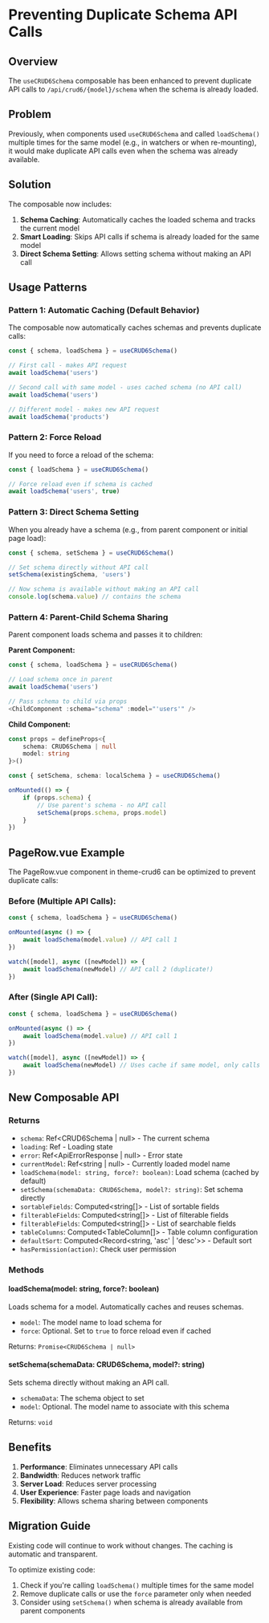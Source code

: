 # Preventing Duplicate Schema API Calls

## Overview

The `useCRUD6Schema` composable has been enhanced to prevent duplicate API calls to `/api/crud6/{model}/schema` when the schema is already loaded.

## Problem

Previously, when components used `useCRUD6Schema` and called `loadSchema()` multiple times for the same model (e.g., in watchers or when re-mounting), it would make duplicate API calls even when the schema was already available.

## Solution

The composable now includes:

1. **Schema Caching**: Automatically caches the loaded schema and tracks the current model
2. **Smart Loading**: Skips API calls if schema is already loaded for the same model
3. **Direct Schema Setting**: Allows setting schema without making an API call

## Usage Patterns

### Pattern 1: Automatic Caching (Default Behavior)

The composable now automatically caches schemas and prevents duplicate calls:

```typescript
const { schema, loadSchema } = useCRUD6Schema()

// First call - makes API request
await loadSchema('users')

// Second call with same model - uses cached schema (no API call)
await loadSchema('users')

// Different model - makes new API request
await loadSchema('products')
```

### Pattern 2: Force Reload

If you need to force a reload of the schema:

```typescript
const { loadSchema } = useCRUD6Schema()

// Force reload even if schema is cached
await loadSchema('users', true)
```

### Pattern 3: Direct Schema Setting

When you already have a schema (e.g., from parent component or initial page load):

```typescript
const { schema, setSchema } = useCRUD6Schema()

// Set schema directly without API call
setSchema(existingSchema, 'users')

// Now schema is available without making an API call
console.log(schema.value) // contains the schema
```

### Pattern 4: Parent-Child Schema Sharing

Parent component loads schema and passes it to children:

**Parent Component:**
```typescript
const { schema, loadSchema } = useCRUD6Schema()

// Load schema once in parent
await loadSchema('users')

// Pass schema to child via props
<ChildComponent :schema="schema" :model="'users'" />
```

**Child Component:**
```typescript
const props = defineProps<{
    schema: CRUD6Schema | null
    model: string
}>()

const { setSchema, schema: localSchema } = useCRUD6Schema()

onMounted(() => {
    if (props.schema) {
        // Use parent's schema - no API call
        setSchema(props.schema, props.model)
    }
})
```

## PageRow.vue Example

The PageRow.vue component in theme-crud6 can be optimized to prevent duplicate calls:

### Before (Multiple API Calls):
```typescript
const { schema, loadSchema } = useCRUD6Schema()

onMounted(async () => {
    await loadSchema(model.value) // API call 1
})

watch([model], async ([newModel]) => {
    await loadSchema(newModel) // API call 2 (duplicate!)
})
```

### After (Single API Call):
```typescript
const { schema, loadSchema } = useCRUD6Schema()

onMounted(async () => {
    await loadSchema(model.value) // API call 1
})

watch([model], async ([newModel]) => {
    await loadSchema(newModel) // Uses cache if same model, only calls API if different
})
```

## New Composable API

### Returns

- `schema`: Ref<CRUD6Schema | null> - The current schema
- `loading`: Ref<boolean> - Loading state
- `error`: Ref<ApiErrorResponse | null> - Error state
- `currentModel`: Ref<string | null> - Currently loaded model name
- `loadSchema(model: string, force?: boolean)`: Load schema (cached by default)
- `setSchema(schemaData: CRUD6Schema, model?: string)`: Set schema directly
- `sortableFields`: Computed<string[]> - List of sortable fields
- `filterableFields`: Computed<string[]> - List of filterable fields
- `filterableFields`: Computed<string[]> - List of searchable fields
- `tableColumns`: Computed<TableColumn[]> - Table column configuration
- `defaultSort`: Computed<Record<string, 'asc' | 'desc'>> - Default sort
- `hasPermission(action)`: Check user permission

### Methods

#### loadSchema(model: string, force?: boolean)

Loads schema for a model. Automatically caches and reuses schemas.

- `model`: The model name to load schema for
- `force`: Optional. Set to `true` to force reload even if cached

Returns: `Promise<CRUD6Schema | null>`

#### setSchema(schemaData: CRUD6Schema, model?: string)

Sets schema directly without making an API call.

- `schemaData`: The schema object to set
- `model`: Optional. The model name to associate with this schema

Returns: `void`

## Benefits

1. **Performance**: Eliminates unnecessary API calls
2. **Bandwidth**: Reduces network traffic
3. **Server Load**: Reduces server processing
4. **User Experience**: Faster page loads and navigation
5. **Flexibility**: Allows schema sharing between components

## Migration Guide

Existing code will continue to work without changes. The caching is automatic and transparent.

To optimize existing code:

1. Check if you're calling `loadSchema()` multiple times for the same model
2. Remove duplicate calls or use the `force` parameter only when needed
3. Consider using `setSchema()` when schema is already available from parent components
